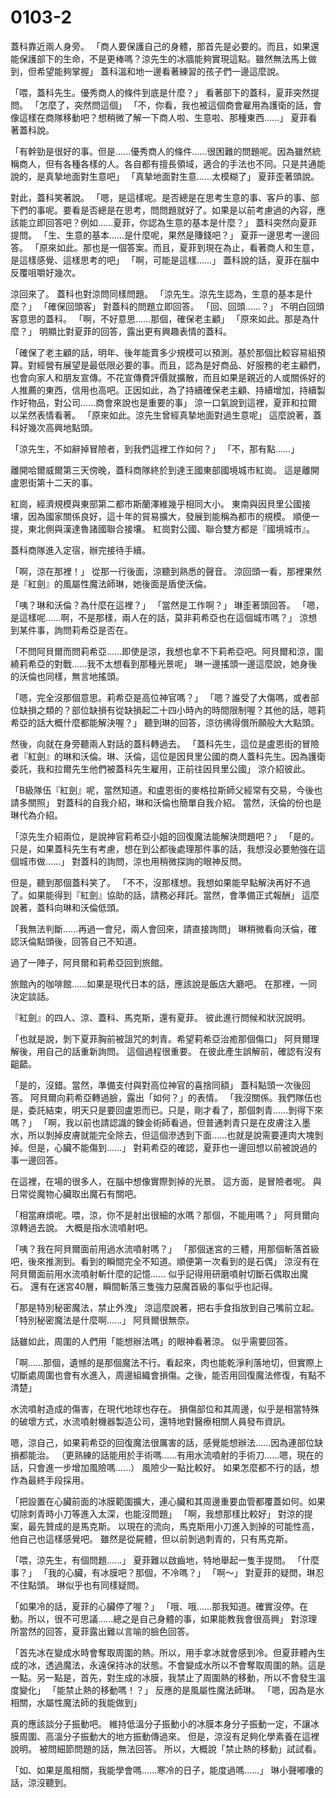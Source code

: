 # 0103-2

蓋科靠近兩人身旁。
「商人要保護自己的身體，那首先是必要的。而且，如果還能保護部下的生命，不是更棒嗎？涼先生的冰牆能夠實現這點。雖然無法馬上做到，但希望能夠掌握」
蓋科溫和地一邊看著練習的孩子們一邊這麼說。

「喂，蓋科先生。優秀商人的條件到底是什麼？」
看著部下的蓋科，夏菲突然提問。
「怎麼了，突然問這個」
「不，你看，我也被這個商會雇用為護衛的話，會像這樣在商隊移動吧？想稍微了解一下商人啦、生意啦、那種東西......」
夏菲看著蓋科說。

「有幹勁是很好的事。但是......優秀商人的條件......很困難的問題呢。因為雖然統稱商人，但有各種各樣的人。各自都有擅長領域，適合的手法也不同。只是共通能說的，是真摯地面對生意吧」
「真摯地面對生意......太模糊了」
夏菲歪著頭說。

對此，蓋科笑著說。
「嗯，是這樣呢。是否總是在思考生意的事、客戶的事、部下們的事呢。要看是否總是在思考，問問題就好了。如果是以前考慮過的內容，應該能立即回答吧？例如......夏菲，你認為生意的基本是什麼？」
蓋科突然向夏菲提問。
「生、生意的基本......是什麼呢，果然是賺錢吧？」
夏菲一邊思考一邊回答。
「原來如此。那也是一個答案。而且，夏菲到現在為止，看著商人和生意，是這樣感覺、這樣思考的吧」
「啊，可能是這樣......」
蓋科說的話，夏菲在腦中反覆咀嚼好幾次。

涼回來了。
蓋科也對涼問同樣問題。
「涼先生。涼先生認為，生意的基本是什麼？」
「確保回頭客」
對蓋科的問題立即回答。
「回、回頭......？」
不明白回頭客意思的蓋科。
「啊，不好意思......那個，確保老主顧」
「原來如此。那是為什麼？」
明顯比對夏菲的回答，露出更有興趣表情的蓋科。

「確保了老主顧的話，明年、後年能賣多少規模可以預測。基於那個比較容易組預算。對經營有展望是最低限必要的事。而且，認為是好商品、好服務的老主顧們，也會向家人和朋友宣傳。不花宣傳費評價就擴散，而且如果是親近的人或關係好的人推薦的東西，信用也高吧。正因如此，為了持續確保老主顧、持續增加，持續製作好物品，對公司......商會來說也是重要的事」
涼一口氣說到這裡，夏菲和拉爾以呆然表情看著。
「原來如此。涼先生曾經真摯地面對過生意呢」
這麼說著，蓋科好幾次高興地點頭。

「涼先生，不如辭掉冒險者，到我們這裡工作如何？」
「不，那有點......」

離開哈爾威爾第三天傍晚，蓋科商隊終於到達王國東部國境城市紅崗。
這是離開盧恩街第十二天的事。

紅崗，經濟規模與東部第二都市斯蘭澤維幾乎相同大小。
東南與因貝里公國接壤，因為國家關係良好，這十年的貿易擴大，發展到能稱為都市的規模。
順便一提，東北側與漢達魯諸國聯合接壤。
紅崗對公國、聯合雙方都是『國境城市』。

蓋科商隊進入定宿，辦完接待手續。

「啊，涼在那裡！」
從那一行後面，涼聽到熟悉的聲音。
涼回頭一看，那裡果然是『紅劍』的風屬性魔法師琳，她後面是盾使沃倫。

「咦？琳和沃倫？為什麼在這裡？」
「當然是工作啊？」
琳歪著頭回答。
「嗯，是這樣呢......啊，不是那樣，兩人在的話，莫非莉希亞也在這個城市嗎？」
涼想到某件事，詢問莉希亞是否在。

「不問阿貝爾而問莉希亞......即使是涼，我想也拿不下莉希亞吧。阿貝爾和涼，圍繞莉希亞的對戰......我不太想看到那種光景呢」
琳一邊搖頭一邊這麼說，她身後的沃倫也同樣，無言地搖頭。

「嗯，完全沒那個意思。莉希亞是高位神官嗎？」
「嗯？誰受了大傷嗎，或者部位缺損之類的？部位缺損有從缺損起二十四小時內的時間限制喔？其他的話，嗯莉希亞的話大概什麼都能解決喔？」
聽到琳的回答，涼彷彿得償所願般大大點頭。

然後，向就在身旁聽兩人對話的蓋科轉過去。
「蓋科先生，這位是盧恩街的冒險者『紅劍』的琳和沃倫。琳、沃倫，這位是因貝里公國的商人蓋科先生。因為護衛委託，我和拉爾先生他們被蓋科先生雇用，正前往因貝里公國」
涼介紹彼此。

「B級隊伍『紅劍』呢，當然知道。和盧恩街的麥格拉斯師父經常有交易，今後也請多關照」
對蓋科的自我介紹，琳和沃倫也簡單自我介紹。
當然，沃倫的份也是琳代為介紹。

「涼先生介紹兩位，是說神官莉希亞小姐的回復魔法能解決問題吧？」
「是的。只是，如果蓋科先生有考慮，想在到公都後處理那件事的話，我想沒必要勉強在這個城市做......」
對蓋科的詢問，涼也用稍微探詢的眼神反問。

但是，聽到那個蓋科笑了。
「不不，沒那樣想。我想如果能早點解決再好不過了。如果能得到『紅劍』協助的話，請務必拜託。當然，會準備正式報酬」
這麼說著，蓋科向琳和沃倫低頭。

「我無法判斷......再過一會兒，兩人會回來，請直接詢問」
琳稍微看向沃倫，確認沃倫點頭後，回答自己不知道。

過了一陣子，阿貝爾和莉希亞回到旅館。

旅館內的咖啡館......如果是現代日本的話，應該說是飯店大廳吧。
在那裡，一同決定談話。

『紅劍』的四人、涼、蓋科、馬克斯，還有夏菲。
彼此進行問候和狀況說明。

「也就是說，剝下夏菲胸前被詛咒的刺青。希望莉希亞治癒那個傷口」
阿貝爾理解後，用自己的話重新詢問。
這個過程很重要。
在彼此產生誤解前，確認有沒有齟齬。

「是的，沒錯。當然，準備支付與對高位神官的喜捨同額」
蓋科點頭一次後回答。
阿貝爾向莉希亞轉過臉，露出「如何？」的表情。
「我沒關係。我們隊伍也是，委託結束，明天只是要回盧恩而已。只是，剛才看了，那個刺青......剝得下來嗎？」
「啊，我以前也請認識的鍊金術師看過，但普通刺青只是在皮膚注入墨水，所以剝掉皮膚就能完全除去，但這個滲透到下面......也就是說需要連肉大塊剝掉。但是，心臟不能傷到......」
對莉希亞的確認，夏菲也一邊回想以前被說過的事一邊回答。

在這裡，在場的很多人，在腦中想像實際剝掉的光景。
這方面，是冒險者呢。
與日常從魔物心臟取出魔石有關吧。

「相當麻煩呢。喂，涼，你不是射出很細的水嗎？那個，不能用嗎？」
阿貝爾向涼轉過去說。
大概是指水流噴射吧。

「咦？我在阿貝爾面前用過水流噴射嗎？」
「那個迷宮的三體，用那個斬落首級吧，後來推測到。看到的瞬間完全不知道。順便第一次看到的是石偶」
涼沒有在阿貝爾面前用水流噴射斬什麼的記憶......
似乎記得用研磨噴射切斷石偶取出魔石。
還有在迷宮40層，瞬間斬落三隻強力惡魔首級的事似乎也記得。

「那是特別秘密魔法，禁止外洩」
涼這麼說著，把右手食指放到自己嘴前立起。
「特別秘密魔法是什麼啊......」
阿貝爾很無奈。

話雖如此，周圍的人們用「能想辦法嗎」的眼神看著涼。
似乎需要回答。

「啊......那個，遺憾的是那個魔法不行。看起來，肉也能乾淨利落地切，但實際上切斷處周圍也會有水進入，周邊組織會損傷。之後，能否用回復魔法修復，有點不清楚」

水流噴射造成的傷害，在現代地球也存在。
損傷部位和其周邊，似乎是相當特殊的破壞方式，水流噴射機器製造公司，還特地對醫療相關人員發布資訊。

嗯，涼自己，如果莉希亞的回復魔法很厲害的話，感覺能想辦法......因為連部位缺損都能治。
（更熟練的話能用於手術嗎......有用水流噴射的手術刀......嗯，現在的話，只會進一步增加風險嗎......）
風險少一點比較好。
如果怎麼都不行的話，想作為最終手段採用。

「把設置在心臟前面的冰膜範圍擴大，連心臟和其周邊重要血管都覆蓋如何。如果切除刺青時小刀等進入太深，也能沒問題」
「啊，我想那樣比較好」
對涼的提案，最先贊成的是馬克斯。
以現在的流向，馬克斯用小刀進入剝掉的可能性高，他自己也這樣感覺吧。
雖然是從屍體，但以前剝過刺青的，只有馬克斯。

「喂，涼先生，有個問題......」
夏菲難以啟齒地，特地舉起一隻手提問。
「什麼事？」
「我的心臟，有冰膜吧？那個，不冷嗎？」
「啊～」
對夏菲的疑問，琳忍不住點頭。
琳似乎也有同樣疑問。

「如果冷的話，夏菲的心臟停了喔？」
「哦、哦......那我知道。確實沒停。在動。所以，很不可思議......總之是自己身體的事，如果能教我會很高興」
對涼理所當然的回答，夏菲露出難以言喻的臉色回答。

「首先冰在變成水時會奪取周圍的熱。所以，用手拿冰就會感到冷。但夏菲體內生成的冰，透過魔法，永遠保持冰的狀態。不會變成水所以不會奪取周圍的熱。這是一點。另一點是，首先，對生成的冰膜，我禁止了周圍熱的移動，所以不會發生溫度變化」
「能禁止熱的移動嗎！？」
反應的是風屬性魔法師琳。
「嗯，因為是水相關，水屬性魔法師的我能做到」

真的應該談分子振動吧。
維持低溫分子振動小的冰膜本身分子振動一定，不讓冰膜周圍、高溫分子振動大的地方振動傳過來。
但是，涼沒有足夠化學素養在這裡說明。
被問細節問題的話，無法回答。
所以，大概說「禁止熱的移動」試試看。

「如、如果是風相關，我能學會嗎......寒冷的日子，能度過嗎......」
琳小聲嘟囔的話，涼沒聽到。